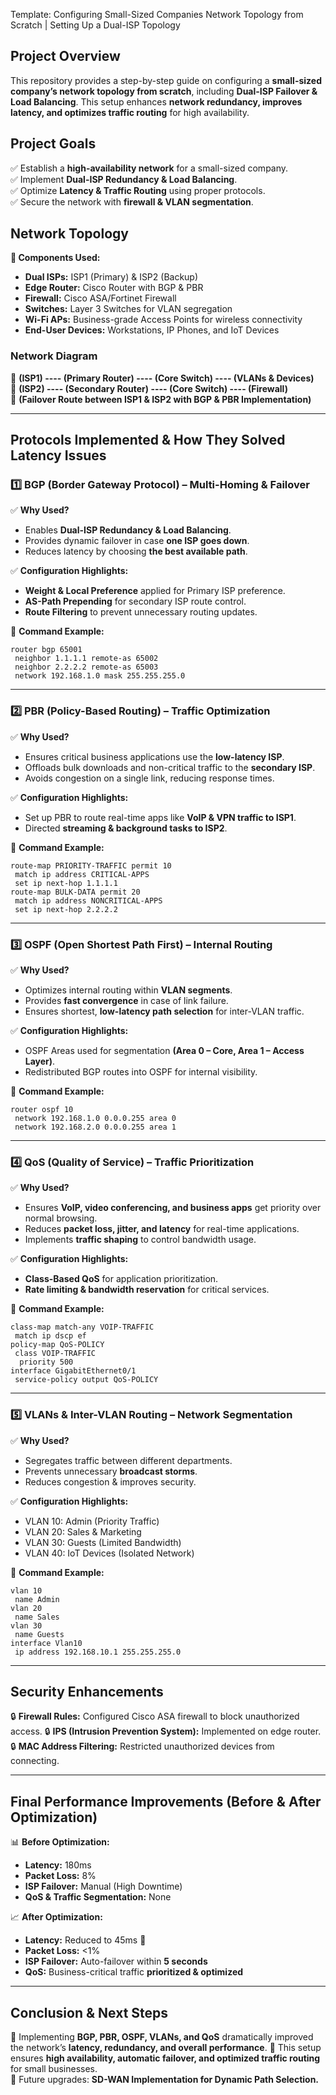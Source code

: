 Template: Configuring Small-Sized Companies Network Topology from Scratch | Setting Up a Dual-ISP Topology
## **Project Overview**
This repository provides a step-by-step guide on configuring a **small-sized company’s network topology from scratch**, including **Dual-ISP Failover & Load Balancing**. This setup enhances **network redundancy, improves latency, and optimizes traffic routing** for high availability.

## **Project Goals**
✅ Establish a **high-availability network** for a small-sized company.  
✅ Implement **Dual-ISP Redundancy & Load Balancing**.  
✅ Optimize **Latency & Traffic Routing** using proper protocols.  
✅ Secure the network with **firewall & VLAN segmentation**.  

## **Network Topology**
**📌 Components Used:**  
- **Dual ISPs:** ISP1 (Primary) & ISP2 (Backup)
- **Edge Router:** Cisco Router with BGP & PBR
- **Firewall:** Cisco ASA/Fortinet Firewall
- **Switches:** Layer 3 Switches for VLAN segregation
- **Wi-Fi APs:** Business-grade Access Points for wireless connectivity
- **End-User Devices:** Workstations, IP Phones, and IoT Devices

### **Network Diagram**
📍 **(ISP1) ---- (Primary Router) ---- (Core Switch) ---- (VLANs & Devices)**  
📍 **(ISP2) ---- (Secondary Router) ---- (Core Switch) ---- (Firewall)**  
📍 **(Failover Route between ISP1 & ISP2 with BGP & PBR Implementation)**

---

## **Protocols Implemented & How They Solved Latency Issues**

### **1️⃣ BGP (Border Gateway Protocol) – Multi-Homing & Failover**
✅ **Why Used?**
- Enables **Dual-ISP Redundancy & Load Balancing**.
- Provides dynamic failover in case **one ISP goes down**.
- Reduces latency by choosing **the best available path**.

✅ **Configuration Highlights:**
- **Weight & Local Preference** applied for Primary ISP preference.
- **AS-Path Prepending** for secondary ISP route control.
- **Route Filtering** to prevent unnecessary routing updates.

📌 **Command Example:**
```
router bgp 65001
 neighbor 1.1.1.1 remote-as 65002
 neighbor 2.2.2.2 remote-as 65003
 network 192.168.1.0 mask 255.255.255.0
```

---

### **2️⃣ PBR (Policy-Based Routing) – Traffic Optimization**
✅ **Why Used?**
- Ensures critical business applications use the **low-latency ISP**.
- Offloads bulk downloads and non-critical traffic to the **secondary ISP**.
- Avoids congestion on a single link, reducing response times.

✅ **Configuration Highlights:**
- Set up PBR to route real-time apps like **VoIP & VPN traffic to ISP1**.
- Directed **streaming & background tasks to ISP2**.

📌 **Command Example:**
```
route-map PRIORITY-TRAFFIC permit 10
 match ip address CRITICAL-APPS
 set ip next-hop 1.1.1.1
route-map BULK-DATA permit 20
 match ip address NONCRITICAL-APPS
 set ip next-hop 2.2.2.2
```

---

### **3️⃣ OSPF (Open Shortest Path First) – Internal Routing**
✅ **Why Used?**
- Optimizes internal routing within **VLAN segments**.
- Provides **fast convergence** in case of link failure.
- Ensures shortest, **low-latency path selection** for inter-VLAN traffic.

✅ **Configuration Highlights:**
- OSPF Areas used for segmentation **(Area 0 – Core, Area 1 – Access Layer)**.
- Redistributed BGP routes into OSPF for internal visibility.

📌 **Command Example:**
```
router ospf 10
 network 192.168.1.0 0.0.0.255 area 0
 network 192.168.2.0 0.0.0.255 area 1
```

---

### **4️⃣ QoS (Quality of Service) – Traffic Prioritization**
✅ **Why Used?**
- Ensures **VoIP, video conferencing, and business apps** get priority over normal browsing.
- Reduces **packet loss, jitter, and latency** for real-time applications.
- Implements **traffic shaping** to control bandwidth usage.

✅ **Configuration Highlights:**
- **Class-Based QoS** for application prioritization.
- **Rate limiting & bandwidth reservation** for critical services.

📌 **Command Example:**
```
class-map match-any VOIP-TRAFFIC
 match ip dscp ef
policy-map QoS-POLICY
 class VOIP-TRAFFIC
  priority 500
interface GigabitEthernet0/1
 service-policy output QoS-POLICY
```

---

### **5️⃣ VLANs & Inter-VLAN Routing – Network Segmentation**
✅ **Why Used?**
- Segregates traffic between different departments.
- Prevents unnecessary **broadcast storms**.
- Reduces congestion & improves security.

✅ **Configuration Highlights:**
- VLAN 10: Admin (Priority Traffic)
- VLAN 20: Sales & Marketing
- VLAN 30: Guests (Limited Bandwidth)
- VLAN 40: IoT Devices (Isolated Network)

📌 **Command Example:**
```
vlan 10
 name Admin
vlan 20
 name Sales
vlan 30
 name Guests
interface Vlan10
 ip address 192.168.10.1 255.255.255.0
```

---

## **Security Enhancements**
🔒 **Firewall Rules:** Configured Cisco ASA firewall to block unauthorized access.
🔒 **IPS (Intrusion Prevention System):** Implemented on edge router.
🔒 **MAC Address Filtering:** Restricted unauthorized devices from connecting.

---

## **Final Performance Improvements (Before & After Optimization)**
📊 **Before Optimization:**
- **Latency:** 180ms
- **Packet Loss:** 8%
- **ISP Failover:** Manual (High Downtime)
- **QoS & Traffic Segmentation:** None

📈 **After Optimization:**
- **Latency:** Reduced to 45ms 🚀
- **Packet Loss:** <1%
- **ISP Failover:** Auto-failover within **5 seconds**
- **QoS:** Business-critical traffic **prioritized & optimized**

---

## **Conclusion & Next Steps**
🔹 Implementing **BGP, PBR, OSPF, VLANs, and QoS** dramatically improved the network’s **latency, redundancy, and overall performance**.
🔹 This setup ensures **high availability, automatic failover, and optimized traffic routing** for small businesses.  
🔹 Future upgrades: **SD-WAN Implementation for Dynamic Path Selection.**

